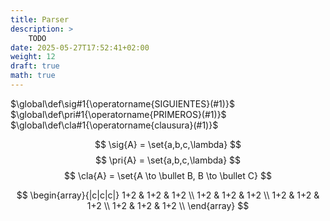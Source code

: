 ```yaml
---
title: Parser
description: >
    TODO
date: 2025-05-27T17:52:41+02:00
weight: 12
draft: true
math: true
---
```


$\global\def\sig#1{\operatorname{SIGUIENTES}(#1)}$
$\global\def\pri#1{\operatorname{PRIMEROS}(#1)}$
$\global\def\cla#1{\operatorname{clausura}(#1)}$

<!-- TODO: Write here... -->



$$ \sig{A} = \set{a,b,c,\lambda} $$
$$ \pri{A} = \set{a,b,c,\lambda} $$
$$ \cla{A} = \set{A \to \bullet B, B \to \bullet C} $$


$$
\begin{array}{|c|c|c|}
    1+2 & 1+2 & 1+2 \\
    1+2 & 1+2 & 1+2 \\
    1+2 & 1+2 & 1+2 \\
    1+2 & 1+2 & 1+2 \\
\end{array}
$$
